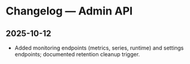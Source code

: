 # Changelog — Admin API

## 2025-10-12

- Added monitoring endpoints (metrics, series, runtime) and settings endpoints; documented retention cleanup trigger.
